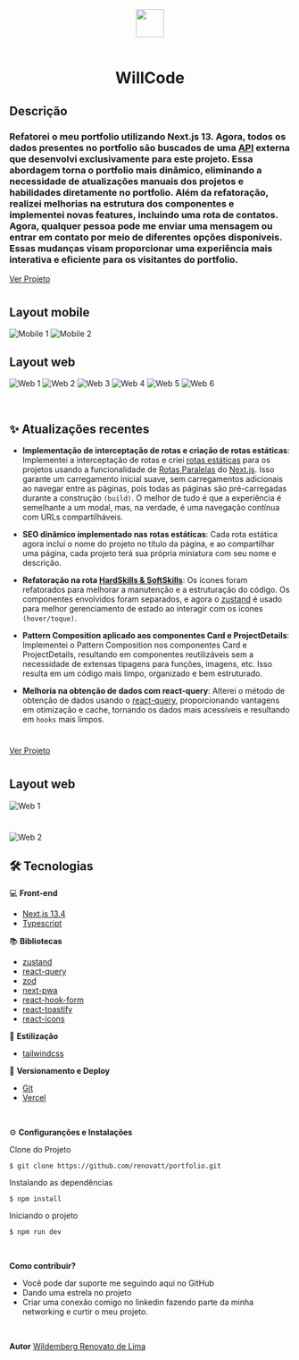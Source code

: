 <div align='center'>
<img src="./public/icon-512x512.png" width="50px"></h1>
<br/> <br/>
<h1>WillCode</h1> 
</div>

## Descrição


### Refatorei o meu portfolio utilizando Next.js 13. Agora, todos os dados presentes no portfolio são buscados de uma [API](https://github.com/renovatt/portfolio-api.git) externa que desenvolvi exclusivamente para este projeto. Essa abordagem torna o portfolio mais dinâmico, eliminando a necessidade de atualizações manuais dos projetos e habilidades diretamente no portfolio. Além da refatoração, realizei melhorias na estrutura dos componentes e implementei novas features, incluindo uma rota de contatos. Agora, qualquer pessoa pode me enviar uma mensagem ou entrar em contato por meio de diferentes opções disponíveis. Essas mudanças visam proporcionar uma experiência mais interativa e eficiente para os visitantes do portfolio.

[Ver Projeto](https://portfolio-renovatt.vercel.app/)

#

## Layout mobile
![Mobile 1](./public/mobile-1.png)
![Mobile 2](./public/mobile-2.png)

## Layout web
![Web 1](./public/web-1.png) 
![Web 2](./public/web-2.png)
![Web 3](./public/web-3.png)
![Web 4](./public/web-4.png)
![Web 5](./public/web-5.png)
![Web 6](./public/web-6.png)

<br>

## ✨ Atualizações recentes

- **Implementação de interceptação de rotas e criação de rotas estáticas**: Implementei a interceptação de rotas e criei [rotas estáticas](https://nextjs.org/docs/app/building-your-application/routing/dynamic-routes) para os projetos usando a funcionalidade de [Rotas Paralelas](https://nextjs.org/docs/app/building-your-application/routing/parallel-routes) do [Next.js](https://nextjs.org). Isso garante um carregamento inicial suave, sem carregamentos adicionais ao navegar entre as páginas, pois todas as páginas são pré-carregadas durante a construção `(build)`. O melhor de tudo é que a experiência é semelhante a um modal, mas, na verdade, é uma navegação contínua com URLs compartilháveis.

- **SEO dinâmico implementado nas rotas estáticas**: Cada rota estática agora inclui o nome do projeto no título da página, e ao compartilhar uma página, cada projeto terá sua própria miniatura com seu nome e descrição.

- **Refatoração na rota [HardSkills & SoftSkills](http://localhost:3000/views/skills_softskills)**: Os ícones foram refatorados para melhorar a manutenção e a estruturação do código. Os componentes envolvidos foram separados, e agora o [zustand](https://zustand-demo.pmnd.rs/) é usado para melhor gerenciamento de estado ao interagir com os ícones `(hover/toque)`.

- **Pattern Composition aplicado aos componentes Card e ProjectDetails**: Implementei o Pattern Composition nos componentes Card e ProjectDetails, resultando em componentes reutilizáveis sem a necessidade de extensas tipagens para funções, imagens, etc. Isso resulta em um código mais limpo, organizado e bem estruturado.

- **Melhoria na obtenção de dados com react-query**: Alterei o método de obtenção de dados usando o [react-query](https://tanstack.com/query/latest/docs/react/overview), proporcionando vantagens em otimização e cache, tornando os dados mais acessíveis e resultando em `hooks` mais limpos.

#

[Ver Projeto](https://interception-routes.vercel.app/)

#

## Layout web
![Web 1](./public/web-1.png)
#
![Web 2](./public/web-2.png)

## 🛠️ Tecnologias

💻 **Front-end**
- [Next.js 13.4](https://nextjs.org)
- [Typescript](https://www.typescriptlang.org)

📚 **Bibliotecas**
- [zustand](https://zustand-demo.pmnd.rs/)
- [react-query](https://tanstack.com/query/latest/docs/react/overview)
- [zod](https://zod.dev/)
- [next-pwa](https://www.npmjs.com/package/next-pwa)
- [react-hook-form](https://react-hook-form.com/)
- [react-toastify](https://www.npmjs.com/package/react-toastify)
- [react-icons](https://react-icons.github.io/react-icons/)

🎨 **Estilização**
- [tailwindcss](https://tailwindcss.com/docs/installation)

🔋 **Versionamento e Deploy**
- [Git](https://git-scm.com)
- [Vercel](https://vercel.com/)

<br>

⚙️ **Configuranções e Instalações**

Clone do Projeto

    $ git clone https://github.com/renovatt/portfolio.git

Instalando as dependências

    $ npm install

Iniciando o projeto

    $ npm run dev

<br>

**Como contribuir?**

- Você pode dar suporte me seguindo aqui no GitHub
- Dando uma estrela no projeto
- Criar uma conexão comigo no linkedin fazendo parte da minha networking e curtir o meu projeto.

<br>

**Autor**
[Wildemberg Renovato de Lima](https://www.linkedin.com/in/renovatt/)